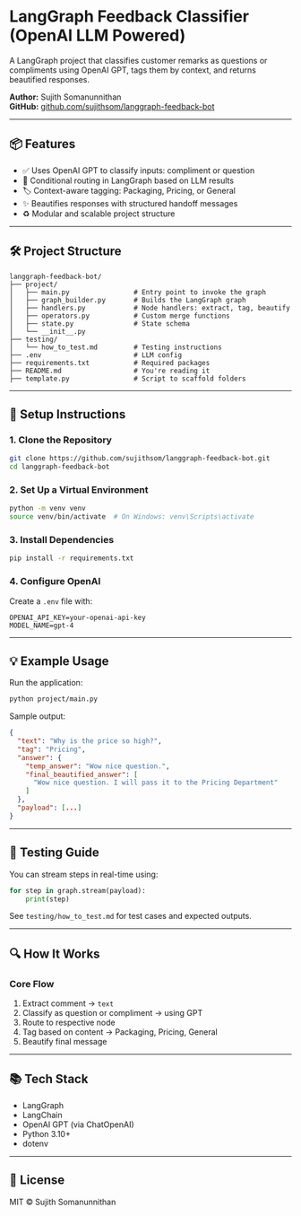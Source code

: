 # LangGraph Feedback Classifier (OpenAI LLM Powered)

A LangGraph project that classifies customer remarks as questions or compliments using OpenAI GPT, tags them by context, and returns beautified responses.

**Author:** Sujith Somanunnithan  
**GitHub:** [github.com/sujithsom/langgraph-feedback-bot](https://github.com/sujithadr/Agentic-AI-langgraph-feedback-bot)

---

## 📦 Features

- ✅ Uses OpenAI GPT to classify inputs: compliment or question
- 🧠 Conditional routing in LangGraph based on LLM results
- 🏷 Context-aware tagging: Packaging, Pricing, or General
- ✨ Beautifies responses with structured handoff messages
- ♻️ Modular and scalable project structure

---

## 🛠 Project Structure

```
langgraph-feedback-bot/
├── project/
│   ├── main.py                # Entry point to invoke the graph
│   ├── graph_builder.py       # Builds the LangGraph graph
│   ├── handlers.py            # Node handlers: extract, tag, beautify
│   ├── operators.py           # Custom merge functions
│   ├── state.py               # State schema
│   └── __init__.py
├── testing/
│   └── how_to_test.md         # Testing instructions
├── .env                       # LLM config
├── requirements.txt           # Required packages
├── README.md                  # You're reading it
├── template.py                # Script to scaffold folders
```

---

## 🚀 Setup Instructions

### 1. Clone the Repository

```bash
git clone https://github.com/sujithsom/langgraph-feedback-bot.git
cd langgraph-feedback-bot
```

### 2. Set Up a Virtual Environment

```bash
python -m venv venv
source venv/bin/activate  # On Windows: venv\Scripts\activate
```

### 3. Install Dependencies

```bash
pip install -r requirements.txt
```

### 4. Configure OpenAI

Create a `.env` file with:
```env
OPENAI_API_KEY=your-openai-api-key
MODEL_NAME=gpt-4
```

---

## 💡 Example Usage

Run the application:

```bash
python project/main.py
```

Sample output:

```json
{
  "text": "Why is the price so high?",
  "tag": "Pricing",
  "answer": {
    "temp_answer": "Wow nice question.",
    "final_beautified_answer": [
      "Wow nice question. I will pass it to the Pricing Department"
    ]
  },
  "payload": [...]
}
```

---

## 🧪 Testing Guide

You can stream steps in real-time using:

```python
for step in graph.stream(payload):
    print(step)
```

See `testing/how_to_test.md` for test cases and expected outputs.

---

## 🔍 How It Works

### Core Flow

1. Extract comment → `text`
2. Classify as question or compliment → using GPT
3. Route to respective node
4. Tag based on content → Packaging, Pricing, General
5. Beautify final message

---

## 📚 Tech Stack

- LangGraph
- LangChain
- OpenAI GPT (via ChatOpenAI)
- Python 3.10+
- dotenv

---

## 📄 License

MIT © Sujith Somanunnithan
